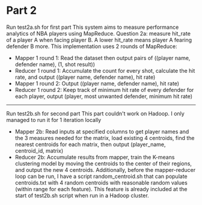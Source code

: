 # Part 2
Run test2a.sh for first part
This system aims to measure performance analytics of NBA players using MapReduce. 
Question 2a: measure hit_rate of a player A when facing player B. A lower hit_rate means player A fearing defender B more. This implementation uses 2 rounds of MapReduce:
-	Mapper 1 round 1: Read the dataset then output pairs of ((player name, defender name), (1, shot result))
-	Reducer 1 round 1: Accumulate the count for every shot, calculate the hit rate, and output ((player name, defender name), hit rate)
-	Mapper 1 round 2: Output ((player name, defender name), hit rate)
-	Reducer 1 round 2: Keep track of minimum hit rate of every defender for each player, output (player, most unwanted defender, minimum hit rate)

---
Run test2b.sh for second part
This part couldn't work on Hadoop. I only managed to run it for 1 iteration locally
-	Mapper 2b: Read inputs at specified columns to get player names and the 3 measures needed for the matrix, load existing 4 centroids, find the nearest centroids for each matrix, then output (player_name, centroid_id, matrix)
-	Reducer 2b: Accumulate results from mapper, train the K-means clustering model by moving the centroids to the center of their regions, and output the new 4 centroids.
Additionally, before the mapper-reducer loop can be run, I have a script random_centroid.sh that can populate centroids.txt with 4 random centroids with reasonable random values (within range for each feature). This feature is already included at the start of test2b.sh script when run in a Hadoop cluster.

